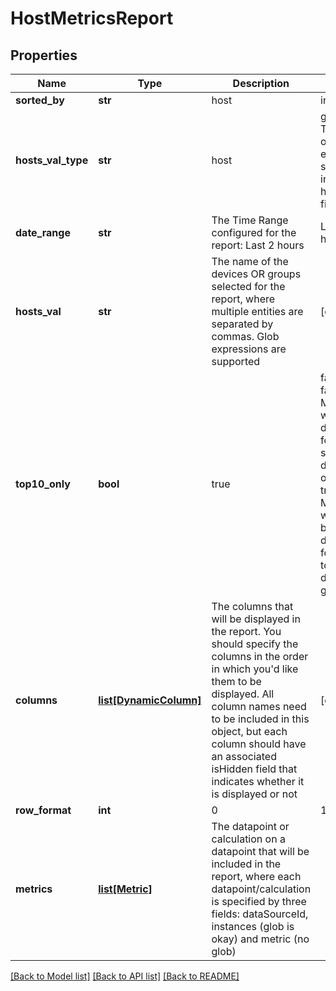# HostMetricsReport

## Properties
Name | Type | Description | Notes
------------ | ------------- | ------------- | -------------
**sorted_by** | **str** | host | instance | metric host: Information displayed in the report will be sorted by device instance: Information displayed in the report will be sorted by instance metric: Information displayed in the report will be sorted by datapoint (metric) | 
**hosts_val_type** | **str** | host | group. The type of entities specified in the hostsVal field | 
**date_range** | **str** | The Time Range configured for the report: Last 2 hours | Last 24 hours | Last calendar day | Last 7 days | Last 14 days | Last 30 days | Last calendar month | Last 365 days | Any custom date range in this format: YYYY-MM-dd hh:mm TO YYYY-MM-dd hh:mm | [optional] 
**hosts_val** | **str** | The name of the devices OR groups selected for the report, where multiple entities are separated by commas. Glob expressions are supported | [optional] 
**top10_only** | **bool** | true | false false: Metrics will be displayed for all selected devices or groups true: Metrics will only be displayed for the top ten device or groups | 
**columns** | [**list[DynamicColumn]**](DynamicColumn.md) | The columns that will be displayed in the report. You should specify the columns in the order in which you&#39;d like them to be displayed. All column names need to be included in this object, but each column should have an associated isHidden field that indicates whether it is displayed or not | [optional] 
**row_format** | **int** | 0 | 1 | 2 | 3 0: Text only - metrics will be displayed in a tabular format. 1: One graph per device - metrics will be displayed in a tabular format and one graph will be displayed per device. 2: One graph per instance - metrics will be displayed in a tabular format and one graph will be displayed per instance. 3: One graph per datapoint - metrics will be displayed in a tabular format and one graph will be displayed per datapoint. | 
**metrics** | [**list[Metric]**](Metric.md) | The datapoint or calculation on a datapoint that will be included in the report, where each datapoint/calculation is specified by three fields: dataSourceId, instances (glob is okay) and metric (no glob) | 

[[Back to Model list]](../README.md#documentation-for-models) [[Back to API list]](../README.md#documentation-for-api-endpoints) [[Back to README]](../README.md)


